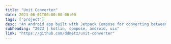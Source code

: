 ```yaml
---
title: "Unit Converter"
date: 2023-06-01T00:00:00-06:00
tags: ['project']
desc: "An Android app built with Jetpack Compose for converting between different units. Doubles as a calculator!"
subheading: "2023 | kotlin, compose, android, uix"
link: "https://github.com/ddmetz/unit-converter"
---
```

